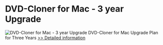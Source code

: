 # DVD-Cloner for Mac - 3 year Upgrade
![DVD-Cloner for Mac - 3 year Upgrade](https://mycommerce.akamaized.net/api/pimages/P300900337/BIG/300900337.JPG)
DVD-Cloner for Mac Upgrade Plan for Three Years
[>> Detailed information](https://secure.shareit.com/shareit/product.html?productid=300900337&affiliateid=200057808)